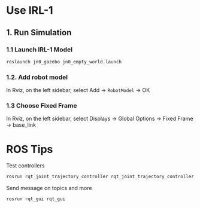 # Use IRL-1

## 1. Run Simulation

### 1.1 Launch IRL-1 Model
```bash
roslaunch jn0_gazebo jn0_empty_world.launch
```

### 1.2. Add robot model
In Rviz, on the left sidebar, select Add -> `RobotModel` -> OK

### 1.3 Choose Fixed Frame
In Rviz, on the left sidebar, select Displays -> Global Options -> Fixed Frame -> base_link

# ROS Tips

Test controllers
```bash
rosrun rqt_joint_trajectory_controller rqt_joint_trajectory_controller
```

Send message on topics and more
```bash
rosrun rqt_gui rqt_gui
```
